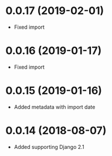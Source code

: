 0.0.17 (2019-02-01)
===================
  * Fixed import


0.0.16 (2019-01-17)
===================
  * Fixed import


0.0.15 (2019-01-16)
===================
  * Added metadata with import date


0.0.14 (2018-08-07)
===================
  * Added supporting Django 2.1
